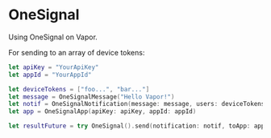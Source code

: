 # OneSignal

Using OneSignal on Vapor.

For sending to an array of device tokens:

```swift
let apiKey = "YourApiKey"
let appId = "YourAppId"

let deviceTokens = ["foo...", "bar..."]
let message = OneSignalMessage("Hello Vapor!")
let notif = OneSignalNotification(message: message, users: deviceTokens)
let app = OneSignalApp(apiKey: apiKey, appId: appId)

let resultFuture = try OneSignal().send(notification: notif, toApp: app)
```
